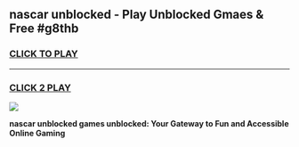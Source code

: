 
## nascar unblocked - Play Unblocked Gmaes & Free #g8thb
<h3>
<a href="https://news.freeplayer.one?title=nascar_unblocked&ref=26F">CLICK TO PLAY</a></h3>
<hr>

<h3>
<a href="https://news.freeplayer.one?title=nascar_unblocked&ref=26F">CLICK 2 PLAY</a>
  
</h3>

<a href="https://news.freeplayer.one?title=nascar_unblocked&ref=26F/"><img src="https://clearcache.store/games.png"></a>


**nascar unblocked games unblocked: Your Gateway to Fun and Accessible Online Gaming**
